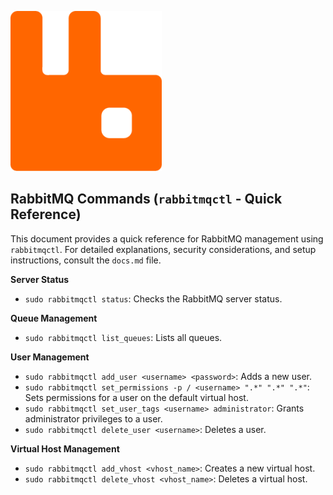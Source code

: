 ![rabbitmq](assets/image.png)
## RabbitMQ Commands (`rabbitmqctl` - Quick Reference)

This document provides a quick reference for RabbitMQ management using `rabbitmqctl`. For detailed explanations, security considerations, and setup instructions, consult the `docs.md` file.

**Server Status**

*   `sudo rabbitmqctl status`: Checks the RabbitMQ server status.

**Queue Management**

*   `sudo rabbitmqctl list_queues`: Lists all queues.

**User Management**

*   `sudo rabbitmqctl add_user <username> <password>`: Adds a new user.
*   `sudo rabbitmqctl set_permissions -p / <username> ".*" ".*" ".*"`: Sets permissions for a user on the default virtual host.
*   `sudo rabbitmqctl set_user_tags <username> administrator`: Grants administrator privileges to a user.
*   `sudo rabbitmqctl delete_user <username>`: Deletes a user.

**Virtual Host Management**

*   `sudo rabbitmqctl add_vhost <vhost_name>`: Creates a new virtual host.
*   `sudo rabbitmqctl delete_vhost <vhost_name>`: Deletes a virtual host.